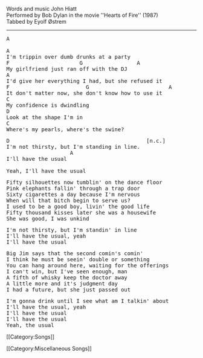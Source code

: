 Words and music John Hiatt<br>
Performed by Bob Dylan in the movie ''Hearts of Fire'' (1987)<br>
Tabbed by Eyolf Østrem

----
<pre class="verse">
A

A
I'm trippin over dumb drunks at a party
F                      G                 A
My girlfriend just ran off with the DJ
A
I'd give her everything I had, but she refused it
F                        G                         A
It don't matter now, she don't know how to use it
C
My confidence is dwindling
D
Look at the shape I'm in
C
Where's my pearls, where's the swine?
</pre>
<pre class="refrain">
D                                           [n.c.]
I'm not thirsty, but I'm standing in line.
                    A
I'll have the usual

Yeah, I'll have the usual
</pre>

<pre class="verse">
Fifty silhouettes now tumblin' on the dance floor
Pink elephants fallin' through a trap door
Sixty cigarettes a day because I'm nervous
When will that bitch begin to serve us?
I used to be a good boy, livin' the good life
Fifty thousand kisses later she was a housewife
She was good, I was unkind
</pre>

<pre class="refrain">
I'm not thirsty, but I'm standin' in line
I'll have the usual, yeah
I'll have the usual
</pre>

<pre class="verse">
Big Jim says that the second comin's comin'
I think he must be seein' double or something
You can hang around here, waiting for the offerings
I can't win, but I've seen enough, man
A fifth of whisky keep the doctor away
A little more and it's judgment day
I had a future, but she just passed out
</pre>
<pre class="refrain">
I'm gonna drink until I see what am I talkin' about
I'll have the usual, yeah
I'll have the usual
I'll have the usual
Yeah, the usual
</pre>

[[Category:Songs]]

[[Category:Miscellaneous Songs]]